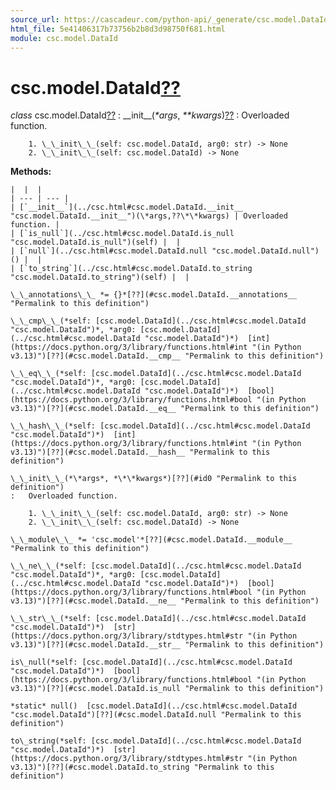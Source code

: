 ```yaml
---
source_url: https://cascadeur.com/python-api/_generate/csc.model.DataId.html
html_file: 5e41406317b73756b2b8d3d98750f681.html
module: csc.model.DataId
---
```


# csc.model.DataId[??](#csc-model-dataid "Permalink to this heading")

*class* csc.model.DataId[??](#csc.model.DataId "Permalink to this definition")
:   \_\_init\_\_(*\*args*, *\*\*kwargs*)[??](#csc.model.DataId.__init__ "Permalink to this definition")
    :   Overloaded function.

        1. \_\_init\_\_(self: csc.model.DataId, arg0: str) -> None
        2. \_\_init\_\_(self: csc.model.DataId) -> None

    
**Methods:**

    |  |  |
    | --- | --- |
    | [`__init__`](../csc.html#csc.model.DataId.__init__ "csc.model.DataId.__init__")(\*args,??\*\*kwargs) | Overloaded function. |
    | [`is_null`](../csc.html#csc.model.DataId.is_null "csc.model.DataId.is_null")(self) |  |
    | [`null`](../csc.html#csc.model.DataId.null "csc.model.DataId.null")() |  |
    | [`to_string`](../csc.html#csc.model.DataId.to_string "csc.model.DataId.to_string")(self) |  |

    \_\_annotations\_\_ *= {}*[??](#csc.model.DataId.__annotations__ "Permalink to this definition")

    \_\_cmp\_\_(*self: [csc.model.DataId](../csc.html#csc.model.DataId "csc.model.DataId")*, *arg0: [csc.model.DataId](../csc.html#csc.model.DataId "csc.model.DataId")*)  [int](https://docs.python.org/3/library/functions.html#int "(in Python v3.13)")[??](#csc.model.DataId.__cmp__ "Permalink to this definition")

    \_\_eq\_\_(*self: [csc.model.DataId](../csc.html#csc.model.DataId "csc.model.DataId")*, *arg0: [csc.model.DataId](../csc.html#csc.model.DataId "csc.model.DataId")*)  [bool](https://docs.python.org/3/library/functions.html#bool "(in Python v3.13)")[??](#csc.model.DataId.__eq__ "Permalink to this definition")

    \_\_hash\_\_(*self: [csc.model.DataId](../csc.html#csc.model.DataId "csc.model.DataId")*)  [int](https://docs.python.org/3/library/functions.html#int "(in Python v3.13)")[??](#csc.model.DataId.__hash__ "Permalink to this definition")

    \_\_init\_\_(*\*args*, *\*\*kwargs*)[??](#id0 "Permalink to this definition")
    :   Overloaded function.

        1. \_\_init\_\_(self: csc.model.DataId, arg0: str) -> None
        2. \_\_init\_\_(self: csc.model.DataId) -> None

    \_\_module\_\_ *= 'csc.model'*[??](#csc.model.DataId.__module__ "Permalink to this definition")

    \_\_ne\_\_(*self: [csc.model.DataId](../csc.html#csc.model.DataId "csc.model.DataId")*, *arg0: [csc.model.DataId](../csc.html#csc.model.DataId "csc.model.DataId")*)  [bool](https://docs.python.org/3/library/functions.html#bool "(in Python v3.13)")[??](#csc.model.DataId.__ne__ "Permalink to this definition")

    \_\_str\_\_(*self: [csc.model.DataId](../csc.html#csc.model.DataId "csc.model.DataId")*)  [str](https://docs.python.org/3/library/stdtypes.html#str "(in Python v3.13)")[??](#csc.model.DataId.__str__ "Permalink to this definition")

    is\_null(*self: [csc.model.DataId](../csc.html#csc.model.DataId "csc.model.DataId")*)  [bool](https://docs.python.org/3/library/functions.html#bool "(in Python v3.13)")[??](#csc.model.DataId.is_null "Permalink to this definition")

    *static* null()  [csc.model.DataId](../csc.html#csc.model.DataId "csc.model.DataId")[??](#csc.model.DataId.null "Permalink to this definition")

    to\_string(*self: [csc.model.DataId](../csc.html#csc.model.DataId "csc.model.DataId")*)  [str](https://docs.python.org/3/library/stdtypes.html#str "(in Python v3.13)")[??](#csc.model.DataId.to_string "Permalink to this definition")